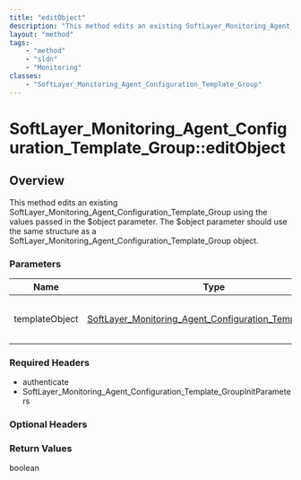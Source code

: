 ```yaml
---
title: "editObject"
description: "This method edits an existing SoftLayer_Monitoring_Agent_Configuration_Template_Group using the values passed in the $ob... "
layout: "method"
tags:
    - "method"
    - "sldn"
    - "Monitoring"
classes:
    - "SoftLayer_Monitoring_Agent_Configuration_Template_Group"
---
```

# SoftLayer_Monitoring_Agent_Configuration_Template_Group::editObject
## Overview 
This method edits an existing SoftLayer_Monitoring_Agent_Configuration_Template_Group using the values passed in the $object parameter. The $object parameter should use the same structure as a SoftLayer_Monitoring_Agent_Configuration_Template_Group object. 

### Parameters 
|Name | Type | Description |
| --- | --- | --- |
|templateObject| <a href='/reference/datatypes/SoftLayer_Monitoring_Agent_Configuration_Template_Group'>SoftLayer_Monitoring_Agent_Configuration_Template_Group </a>| A skeleton SoftLayer_Monitoring_Agent_Configuration_Template_Group object with only the properties defined that you wish to change. Unchanged properties are left alone.|


### Required Headers
* authenticate
* SoftLayer_Monitoring_Agent_Configuration_Template_GroupInitParameters

### Optional Headers

### Return Values
boolean
